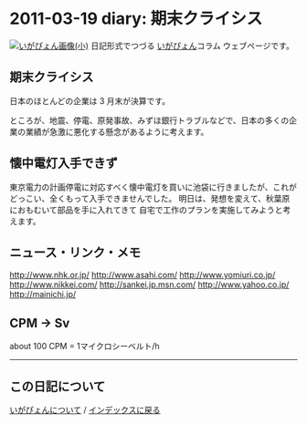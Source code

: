 2011-03-19 diary: 期末クライシス
=====================================================================================================
[![いがぴょん画像(小)](https://igapyon.github.io/diary/images/iga200306s.jpg "いがぴょん")](https://igapyon.github.io/diary/memo/memoigapyon.html) 日記形式でつづる [いがぴょん](https://igapyon.github.io/diary/memo/memoigapyon.html)コラム ウェブページです。

## 期末クライシス

日本のほとんどの企業は 3 月末が決算です。

ところが、地震、停電、原発事故、みずほ銀行トラブルなどで、日本の多くの企業の業績が急激に悪化する懸念があるように考えます。


## 懐中電灯入手できず

東京電力の計画停電に対応すべく懐中電灯を買いに池袋に行きましたが、これがどっこい、全くもって入手できませんでした。
明日は、発想を変えて、秋葉原におもむいて部品を手に入れてきて 自宅で工作のプランを実施してみようと考えます。


## ニュース・リンク・メモ

http://www.nhk.or.jp/
http://www.asahi.com/
http://www.yomiuri.co.jp/
http://www.nikkei.com/
http://sankei.jp.msn.com/
http://www.yahoo.co.jp/
http://mainichi.jp/


## CPM -> Sv

about 100 CPM = 1マイクロシーベルト/h


----------------------------------------------------------------------------------------------------

## この日記について
[いがぴょんについて](https://igapyon.github.io/diary/memo/memoigapyon.html) / [インデックスに戻る](https://igapyon.github.io/diary/idxall.html)
